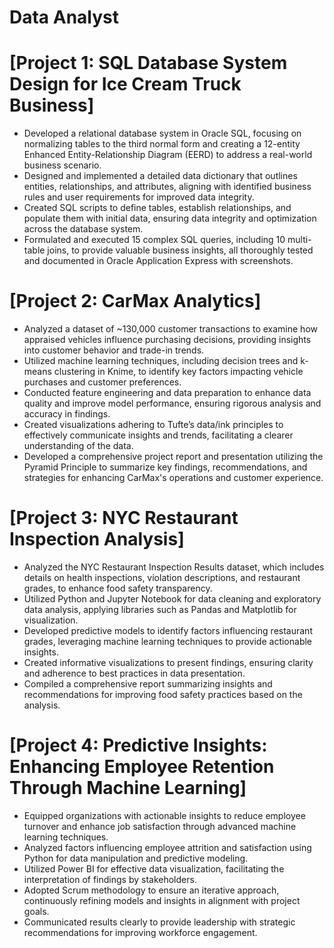# Data Analyst

# [Project 1: SQL Database System Design for Ice Cream Truck Business]

* Developed a relational database system in Oracle SQL, focusing on normalizing tables to the third normal form and creating a 12-entity Enhanced Entity-Relationship Diagram (EERD) to address a real-world business scenario.
* Designed and implemented a detailed data dictionary that outlines entities, relationships, and attributes, aligning with identified business rules and user requirements for improved data integrity.
* Created SQL scripts to define tables, establish relationships, and populate them with initial data, ensuring data integrity and optimization across the database system.
* Formulated and executed 15 complex SQL queries, including 10 multi-table joins, to provide valuable business insights, all thoroughly tested and documented in Oracle Application Express with screenshots.


# [Project 2: CarMax Analytics]

* Analyzed a dataset of ~130,000 customer transactions to examine how appraised vehicles influence purchasing decisions, providing insights into customer behavior and trade-in trends.
* Utilized machine learning techniques, including decision trees and k-means clustering in Knime, to identify key factors impacting vehicle purchases and customer preferences.
* Conducted feature engineering and data preparation to enhance data quality and improve model performance, ensuring rigorous analysis and accuracy in findings.
* Created visualizations adhering to Tufte’s data/ink principles to effectively communicate insights and trends, facilitating a clearer understanding of the data.
* Developed a comprehensive project report and presentation utilizing the Pyramid Principle to summarize key findings, recommendations, and strategies for enhancing CarMax's operations and customer experience.


# [Project 3: NYC Restaurant Inspection Analysis]

* Analyzed the NYC Restaurant Inspection Results dataset, which includes details on health inspections, violation descriptions, and restaurant grades, to enhance food safety transparency.
* Utilized Python and Jupyter Notebook for data cleaning and exploratory data analysis, applying libraries such as Pandas and Matplotlib for visualization.
* Developed predictive models to identify factors influencing restaurant grades, leveraging machine learning techniques to provide actionable insights.
* Created informative visualizations to present findings, ensuring clarity and adherence to best practices in data presentation.
* Compiled a comprehensive report summarizing insights and recommendations for improving food safety practices based on the analysis.


# [Project 4: Predictive Insights: Enhancing Employee Retention Through Machine Learning]

* Equipped organizations with actionable insights to reduce employee turnover and enhance job satisfaction through advanced machine learning techniques.
* Analyzed factors influencing employee attrition and satisfaction using Python for data manipulation and predictive modeling.
* Utilized Power BI for effective data visualization, facilitating the interpretation of findings by stakeholders.
* Adopted Scrum methodology to ensure an iterative approach, continuously refining models and insights in alignment with project goals.
* Communicated results clearly to provide leadership with strategic recommendations for improving workforce engagement.
